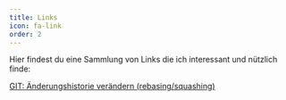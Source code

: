 ```yaml
---
title: Links
icon: fa-link
order: 2
---
```


Hier findest du eine Sammlung von Links die ich interessant und nützlich finde:

[GIT: Änderungshistorie verändern (rebasing/squashing)](https://git-scm.com/book/de/v1/Git-Tools-Änderungshistorie-verändern)
